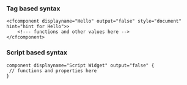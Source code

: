 ### Tag based syntax

```lucee
<cfcomponent displayname="Hello" output="false" style="document" hint="hint for Hello">>
    <!--- functions and other values here -->
</cfcomponent>
```

### Script based syntax

```luceescript
component displayname="Script Widget" output="false" {
 // functions and properties here
}
```
